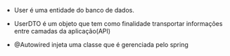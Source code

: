 * User é uma entidade do banco de dados.
+ UserDTO é um objeto que tem como finalidade transportar informações entre camadas da aplicação(API)    
* @Autowired injeta uma classe que é gerenciada pelo spring